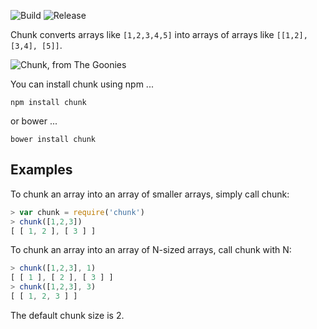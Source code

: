 ![Build](https://github.com/ryancole/chunk/workflows/Build/badge.svg)
![Release](https://github.com/ryancole/chunk/workflows/Release/badge.svg)

Chunk converts arrays like `[1,2,3,4,5]` into arrays of arrays like `[[1,2], [3,4], [5]]`.

![Chunk, from The Goonies](http://i.imgur.com/T3WCUmu.jpg "Chunk, from The Goonies")

You can install chunk using npm ...

```
npm install chunk
```

or bower ...

```
bower install chunk
```

## Examples

To chunk an array into an array of smaller arrays, simply call chunk:

```javascript
> var chunk = require('chunk')
> chunk([1,2,3])
[ [ 1, 2 ], [ 3 ] ]

```

To chunk an array into an array of N-sized arrays, call chunk with N:

```javascript
> chunk([1,2,3], 1)
[ [ 1 ], [ 2 ], [ 3 ] ]
> chunk([1,2,3], 3)
[ [ 1, 2, 3 ] ]
``` 

The default chunk size is 2.